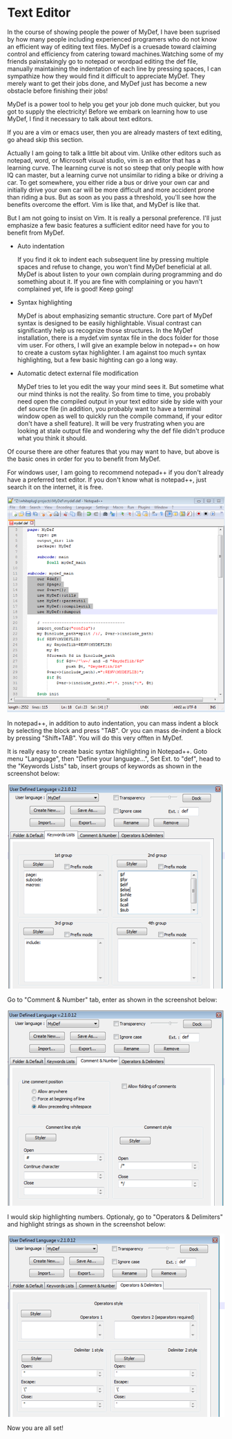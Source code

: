 # Text Editor

In the course of showing people the power of MyDef, I have been suprised by how many people including experienced programers who do not know an efficient way of editing text files. MyDef is a cruesade toward claiming control and efficiency from catering toward machines.Watching some of my friends painstakingly go to notepad or wordpad editing the def file, manually maintaining the indentation of each line by pressing spaces, I can sympathize how they would find it difficult to appreciate MyDef. They merely want to get their jobs done, and MyDef just has become a new obstacle before finishing their jobs! 

MyDef is a power tool to help you get your job done much quicker, but you got to supply the electricity! Before we embark on learning how to use MyDef, I find it necessary to talk about text editors.

If you are a vim or emacs user, then you are already masters of text editing, go ahead skip this section. 

Actually I am going to talk a little bit about vim. Unlike other editors such as notepad, word, or Microsoft visual studio, vim is an editor that has a learning curve. The learning curve is not so steep that only people with how IQ can master, but a learning curve not unsimilar to riding a bike or driving a car. To get somewhere, you either ride a bus or drive your own car and initially drive your own car will be more difficult and more accident prone than riding a bus. But as soon as you pass a threshold, you'll see how the benefits overcome the effort. Vim is like that, and MyDef is like that.

But I am not going to insist on Vim. It is really a personal preference. I'll just emphasize a few basic features a sufficient editor need have for you to benefit from MyDef.

* Auto indentation

  If you find it ok to indent each subsequent line by pressing multiple spaces and refuse to change, you won't find MyDef beneficial at all. MyDef is about listen to your own complain during programming and do something about it. If you are fine with complaining or you havn't complained yet, life is good! Keep going!

* Syntax highlighting

  MyDef is about emphasizing semantic structure. Core part of MyDef syntax is designed to be easily highlightable. Visual contrast can significantly help us recognize those structures. In the MyDef installation, there is a mydef.vim syntax file in the docs folder for those vim user. For others, I will give an example below in notepad++ on how to create a custom sytax highlighter. I am against too much syntax highlighting, but a few basic highting can go a long way.

* Automatic detect external file modification

  MyDef tries to let you edit the way your mind sees it. But sometime what our mind thinks is not the reality. So from time to time, you probably need open the compiled output in your text editor side by side with your def source file (in addition, you probably want to have a terminal window open as well to quickly run the compile command, if your editor don't have a shell feature). It will be very frustrating when you are looking at stale output file and wondering why the def file didn't produce what you think it should.

Of course there are other features that you may want to have, but above is the basic ones in order for you to benefit from MyDef.

For windows user, I am going to recommend notepad++ if you don't already have a preferred text editor. If you don't know what is notepad++, just search it on the internet, it is free.

![Notepad ++](npp.png)
  
In notepad++, in addition to auto indentation, you can mass indent a block by selecting the block and press "TAB". Or you can mass de-indent a block by pressing "Shift+TAB". You will do this very offten in MyDef.

It is really easy to create basic syntax highlighting in Notepad++. Goto menu "Language", then "Define your language...", Set Ext. to "def", head to the "Keywords Lists" tab, insert groups of keywords as shown in the screenshot below: 

![Define Language 1](npp_syntax_1.png)

Go to "Comment & Number" tab, enter as shown in the screenshot below:

![Define Language 2](npp_syntax_2.png)

I would skip highlighting numbers. Optionaly, go to "Operators & Delimiters" and highlight strings as shown in the screenshot below:

![Define Language 3](npp_syntax_3.png)

Now you are all set!
